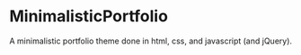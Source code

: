 MinimalisticPortfolio
=====================

A minimalistic portfolio theme done in html, css, and javascript (and jQuery).
